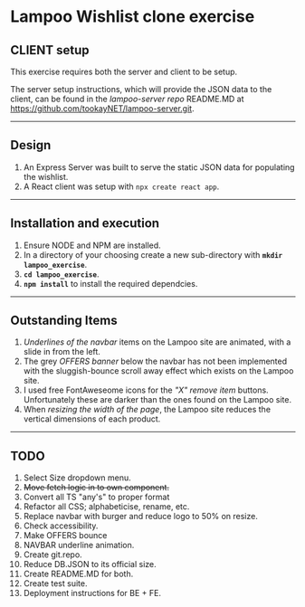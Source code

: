 # Lampoo Wishlist clone exercise
## CLIENT setup
This exercise requires both the server and client to be setup.

The server setup instructions, which will provide the JSON data to the client, can be found in the *lampoo-server repo* README.MD at https://github.com/tookayNET/lampoo-server.git.

---
## Design
1. An Express Server was built to serve the static JSON data for populating the wishlist.
2. A React client was setup with `npx create react app`.

---


## Installation and execution
1. Ensure NODE and NPM are installed.
2. In a directory of your choosing create a new sub-directory with **`mkdir lampoo_exercise`**.
3. **`cd lampoo_exercise`**.
4. **`npm install`** to install the required dependcies.

---

## Outstanding Items
1. *Underlines of the navbar* items on the Lampoo site are animated, with a slide in from the left. 
2. The grey *OFFERS banner* below the navbar has not been implemented with the sluggish-bounce scroll away effect which exists on the Lampoo site.
3. I used free FontAweseome icons for the *"X" remove item* buttons. Unfortunately these are darker than the ones found on the Lampoo site.
4. When *resizing the width of the page*, the Lampoo site reduces the vertical dimensions of each product.

---
## TODO
1. Select Size dropdown menu.
2. ~~Move fetch logic in to own component.~~
3. Convert all TS "any's" to proper format
4. Refactor all CSS; alphabeticise, rename, etc.
5. Replace navbar with burger and reduce logo to 50% on resize.
6. Check accessibility.
7. Make OFFERS bounce
8. NAVBAR underline animation.
9. Create git.repo.
10. Reduce DB.JSON to its official size.
11. Create README.MD for both.
12. Create test suite.
13. Deployment instructions for BE + FE.